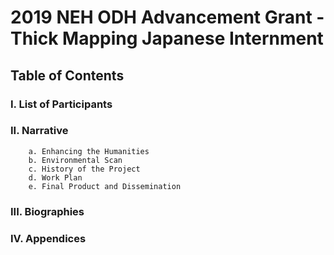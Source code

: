 # 2019 NEH ODH Advancement Grant - Thick Mapping Japanese Internment 

## Table of Contents 

### I. List of Participants 
### II. Narrative 
        a. Enhancing the Humanities 
        b. Environmental Scan
        c. History of the Project
        d. Work Plan 
        e. Final Product and Dissemination
### III. Biographies 
### IV. Appendices
